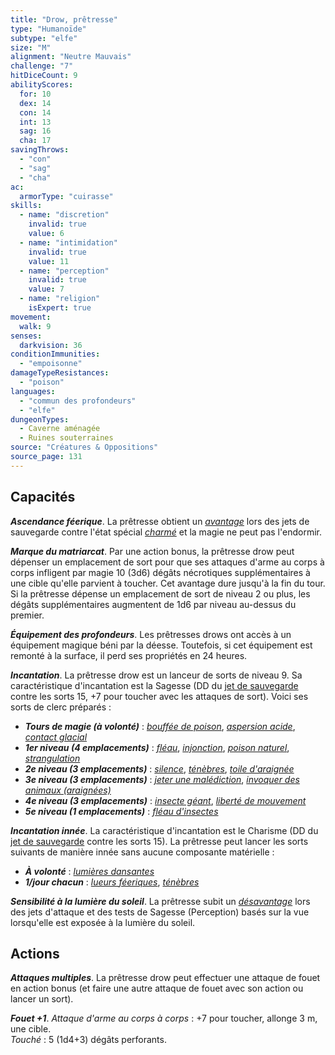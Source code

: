 ```yaml
---
title: "Drow, prêtresse"
type: "Humanoïde"
subtype: "elfe"
size: "M"
alignment: "Neutre Mauvais"
challenge: "7"
hitDiceCount: 9
abilityScores:
  for: 10
  dex: 14
  con: 14
  int: 13
  sag: 16
  cha: 17
savingThrows: 
  - "con"
  - "sag"
  - "cha"
ac: 
  armorType: "cuirasse"
skills: 
  - name: "discretion"
    invalid: true
    value: 6
  - name: "intimidation"
    invalid: true
    value: 11
  - name: "perception"
    invalid: true
    value: 7
  - name: "religion"
    isExpert: true
movement: 
  walk: 9
senses: 
  darkvision: 36
conditionImmunities: 
  - "empoisonne"
damageTypeResistances: 
  - "poison"
languages: 
  - "commun des profondeurs"
  - "elfe"
dungeonTypes:
  - Caverne aménagée
  - Ruines souterraines
source: "Créatures & Oppositions"
source_page: 131
---
```

## Capacités
_**Ascendance féerique**_. La prêtresse obtient un [_avantage_](/utiliser-les-caracteristiques/#avantage-et-desavantage) lors des jets de sauvegarde contre l'état spécial [_charmé_](/gerer-la-sante-du-personnage/#charme) et la magie ne peut pas l'endormir.

_**Marque du matriarcat**_. Par une action bonus, la prêtresse drow peut dépenser un emplacement de sort pour que ses attaques d'arme au corps à corps infligent par magie 10 (3d6) dégâts nécrotiques supplémentaires à une cible qu'elle parvient à toucher. Cet avantage dure jusqu'à la fin du tour. Si la prêtresse dépense un emplacement de sort de niveau 2 ou plus, les dégâts supplémentaires augmentent de 1d6 par niveau au-dessus du premier.

_**Équipement des profondeurs**_. Les prêtresses drows ont accès à un équipement magique béni par la déesse. Toutefois, si cet équipement est remonté à la surface, il perd ses propriétés en 24 heures.

_**Incantation**_. La prêtresse drow est un lanceur de sorts de niveau 9. Sa caractéristique d'incantation est la Sagesse (DD du [jet de sauvegarde](/utiliser-les-caracteristiques#jets-de-sauvegarde) contre les sorts 15, +7 pour toucher avec les attaques de sort). Voici ses sorts de clerc préparés :
* _**Tours de magie (à volonté)**_ : [_bouffée de poison_](/grimoire/bouffee-de-poison), [_aspersion acide_](/grimoire/aspersion-acide), [_contact glacial_](/grimoire/contact-glacial)
* _**1er niveau (4 emplacements)**_ : [_fléau_](/grimoire/fleau), [_injonction_](/grimoire/injonction), [_poison naturel_](/grimoire/poison-naturel), [_strangulation_](/grimoire/strangulation)
* _**2e niveau (3 emplacements)**_ : [_silence_](/grimoire/silence), [_ténèbres_](/grimoire/tenebres), [_toile d'araignée_](/grimoire/toile-d-araignee/)
* _**3e niveau (3 emplacements)**_ : [_jeter une malédiction_](/grimoire/jeter-une-malediction), [_invoquer des animaux (araignées)_](/grimoire/invoquer-des-animaux)
* _**4e niveau (3 emplacements)**_ : [_insecte géant_](/grimoire/insecte-geant), [_liberté de mouvement_](/grimoire/liberte-de-mouvement)
* _**5e niveau (1 emplacements)**_ : [_fléau d'insectes_](/grimoire/fleau-d-insectes/)

_**Incantation innée**_. La caractéristique d'incantation est le Charisme (DD du [jet de sauvegarde](/utiliser-les-caracteristiques#jets-de-sauvegarde) contre les sorts 15). La prêtresse peut lancer les sorts suivants de manière innée sans aucune composante matérielle :
* _**À volonté**_ : [_lumières dansantes_](/grimoire/lumieres-dansantes)
* _**1/jour chacun**_ : [_lueurs féeriques_](/grimoire/lueurs-feeriques), [_ténèbres_](/grimoire/tenebres)

_**Sensibilité à la lumière du soleil**_. La prêtresse subit un [_désavantage_](/utiliser-les-caracteristiques/#avantage-et-desavantage) lors des jets d'attaque et des tests de Sagesse (Perception) basés sur la vue lorsqu'elle est exposée à la lumière du soleil.

## Actions
_**Attaques multiples**_. La prêtresse drow peut effectuer une attaque de fouet en action bonus (et faire une autre attaque de fouet avec son action ou lancer un sort).

_**Fouet +1**_. _Attaque d'arme au corps à corps_ : +7 pour toucher, allonge 3 m, une cible.  
_Touché_ : 5 (1d4+3) dégâts perforants.
